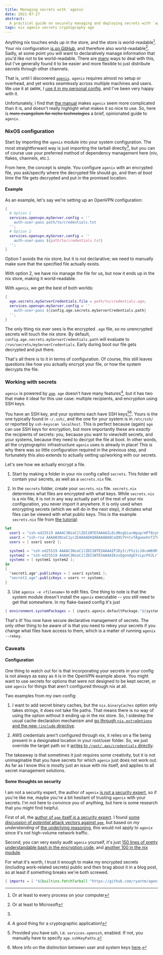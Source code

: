 ```yaml
---
title: Managing secrets with `agenix`
date: 2021-07-27
abstract:
  A practical guide on securely managing and deploying secrets with `agenix`
tags: nix agenix secrets cryptography age
---
```


Anything nix touches ends up in the store, and the store is world-readable[^store].
Your nix configuration [is on GitHub](https://github.com/jonascarpay/nix), and therefore also world-readable[^ms].
Sadly, at some point you will want to declaratively manage information that you'd like _not_ to be world-readable.
There are [many](https://nixos.wiki/wiki/Comparison_of_secret_managing_schemes) ways to deal with this, but I've generally found it to be easier and more flexible to just distribute secrets through other channels.

That is, until I discovered [`agenix`](https://github.com/ryantm/agenix).
`agenix` requires almost no setup or overhead, and yet works seamlessly across multiple machines and users.
We use it at `$WORK`, I [use it in my personal config](https://github.com/jonascarpay/nix/tree/master/secrets), and I've been very happy with it.

Unfortunately, I find that [the manual](https://github.com/ryantm/agenix#readme) makes `agenix` seem more complicated than it is, and doesn't really highlight what makes it so nice to use.
So, here is ~~more evangelism for niche technologies~~ a brief, opinionated guide to `agenix`.

### NixOS configuration

Start by importing the `agenix` module into your system configuration.
The most straightforward way is just importing the tarball directly[^tarball], but you can of course use your preferred method of dependency management here (niv, flakes, channels, etc.).

From here, the concept is simple.
You configure `agenix` with an encrypted file, you ask/specify where the decrypted file should go, and then _at boot time_ the file gets decrypted and put in the promised location.

#### Example

As an example, let's say we're setting up an OpenVPN configuration:
```nix
{
  # Option 1
  services.openvpn.myServer.config = ''
    auth-user-pass path/to/credentials.txt
  '';
  # Option 2
  services.openvpn.myServer.config = ''
    auth-user-pass ${path/to/credentials.txt}
  '';
}
```
Option 1 avoids the nix store, but it is not declarative; we need to manually make sure that the specified file actually exists.

With option 2, we have nix manage the file for us, but now it ends up in the nix store, making it world-readable.

With `agenix`, we get the best of both worlds:
```nix
{
  age.secrets.myServerCredentials.file = path/to/credentials.age;
  services.openvpn.myServer.config = ''
    auth-user-pass ${config.age.secrets.myServerCredentials.path}
  '';
}
```
The only thing nix ever sees is the encrypted `.age` file, so no unencrypted secrets will touch the nix store.
By default, `config.age.secrets.myServerCredentials.path` will evaluate to `/run/secrets/myServerCredentials`.
Early during boot our file gets decrypted and put there.

That's all there is to it in terms of configuration.
Of course, this still leaves questions like how you actually encrypt your file, or how the system decrypts the file.

### Working with secrets

`agenix` is powered by [`age`](https://github.com/FiloSottile/age).
`age` doesn't have many features[^good], but it has two that make it ideal for this use case: multiple recipients, and encryption using SSH keys.

You have an SSH key, and your systems each have SSH keys[^sshd][^info].
Yours is the one typically found in `~/.ssh/`, and the one for your system is in `/etc/ssh/` or reported by `ssh-keyscan localhost`.
This is perfect because (again) `age` can use SSH keys for encryption, but more importantly these are _exactly_ the recipients of secrets: you, because you want to view/edit secrets, and your systems, because they need to decrypt the file at boot.
In other words, all the cryptographic infrastructure `agenix` uses is already in place!
This is why there was so little configuration required in the previous step, and fortunately this also extends to actually setting up/working with our secrets.

Let's see how we actually encrypt a file.

1. Start by making a folder in your nix config called `secrets`.
This folder will contain your secrets, as well as a `secrets.nix` file.

2. In the `secrets` folder, create your `secrets.nix` file.
`secrets.nix` determines what files are encrypted with what keys.
While `secrets.nix` is a nix file, it is not in any way actually part of the rest of your nix configuration, you never import it anywhere.
It is only used when encrypting secrets (which we will do in the next step), it dictates what files can be viewed with what public keys.
This is the example `secrets.nix` file from [the tutorial](https://github.com/ryantm/agenix#tutorial):
```nix
let
  user1 = "ssh-ed25519 AAAAC3NzaC1lZDI1NTE5AAAAIL0idNvgGiucWgup/mP78zyC23uFjYq0evcWdjGQUaBH";
  user2 = "ssh-rsa AAAAB3NzaC1yc2EAAAADAQABAAABAQCoQ9S7V+CufAgwoehnf2TqsJ9LTsu8pUA3FgpS2mdVwcMcTs++8P5sQcXHLtDmNLpWN4k7NQgxaY1oXy5e25x/4VhXaJXWEt3luSw+Phv/PB2+aGLvqCUirsLTAD2r7ieMhd/pcVf/HlhNUQgnO1mupdbDyqZoGD/uCcJiYav8i/V7nJWJouHA8yq31XS2yqXp9m3VC7UZZHzUsVJA9Us5YqF0hKYeaGruIHR2bwoDF9ZFMss5t6/pzxMljU/ccYwvvRDdI7WX4o4+zLuZ6RWvsU6LGbbb0pQdB72tlV41fSefwFsk4JRdKbyV3Xjf25pV4IXOTcqhy+4JTB/jXxrF";
  users = [ user1 user2 ];

  system1 = "ssh-ed25519 AAAAC3NzaC1lZDI1NTE5AAAAIPJDyIr/FSz1cJdcoW69R+NrWzwGK/+3gJpqD1t8L2zE";
  system2 = "ssh-ed25519 AAAAC3NzaC1lZDI1NTE5AAAAIKzxQgondgEYcLpcPdJLrTdNgZ2gznOHCAxMdaceTUT1";
  systems = [ system1 system2 ];
in
{
  "secret1.age".publicKeys = [ user1 system1 ];
  "secret2.age".publicKeys = users ++ systems;
}
```

3. Use `agenix -e <filename>` to edit files.
One thing to note is that the system module doesn't install the `agenix` executable -- you still need to get that somewhere.
In my flake-based config it's just
```nix
{ environment.systemPackages = [ inputs.agenix.defaultPackage."${system}" ]; }
```

That's it!
You now have secure declarative management of secrets.
The only other thing to be aware of is that you need to rekey your secrets if you change what files have access to them, which is a matter of running `agenix --rekey`.

### Caveats

#### Configuration

One thing to watch out for is that incorporating your secrets in your config is not always as easy as it is in the OpenVPN example above.
You might want to use secrets for options that were not designed to be kept secret, or use `agenix` for things that aren't configured through nix at all.

Two examples from my own config:

1. I want to add secret binary caches, but the `nix.binaryCaches` option only takes strings, it does not take file paths.
That means there is no way of using the option without it ending up in the nix store.
So, I sidestep the usual cache declaration mechanism and [go through `nix.extraOptions` and the new `!include` directive](https://github.com/jonascarpay/nix/blob/0d6fde33df85fe1b97a0fda79299ff4096c38f3d/system/xc-cache.nix#L4).

2. AWS credentials aren't configured through nix, it relies on a file being present in a designated location in your root/user folder.
So, we just override the target path so it [writes to `/root/.aws/credentials` directly](https://github.com/jonascarpay/nix/blob/0d6fde33df85fe1b97a0fda79299ff4096c38f3d/system/xc-cache.nix#L8).

The takeaway is that sometimes it just requires some creativity, but it is not unimaginable that you have secrets for which `agenix` just does not work out.
As far as I know this is mostly just an issue with nix itself, and applies to all secret management solutions.

#### Some thoughts on security

I am not a security expert, the author of `agenix` [is not a security expert](https://github.com/ryantm/agenix#threat-modelwarnings), so if you're like me, maybe you're a bit hesitant of trusting `agenix` with your secrets.
I'm not here to convince you of anything, but here is some research that you might find helpful.

First of all, the [author of `age` itself _is_ a security expert](https://github.com/FiloSottile).
I found [some discussion of _potential_ attack vectors against `age`](https://neilmadden.blog/2019/12/30/a-few-comments-on-age/), but based on _my understanding_ of [the underlying reasoning](https://moxie.org/2011/12/13/the-cryptographic-doom-principle.html), this would not apply to `agenix` since it's not high-volume network traffic.

Second, you can very easily audit `agenix` yourself, it's just [150 lines of pretty understandable bash in the encryption code](https://github.com/ryantm/agenix/blob/master/pkgs/agenix.nix), and [another 100 in the nix module](https://github.com/ryantm/agenix/blob/master/modules/age.nix).

For what it's worth, I trust it enough to make my encrypted secrets (including work-related secrets) public and then brag about it in a blog post, so at least if something breaks we're both screwed.

[^store]: Or at least to every process on your computer
[^ms]: Or at least to Microsoft
[^tarball]: 
```nix
{ imports = [ "${builtins.fetchTarball "https://github.com/ryantm/agenix/archive/master.tar.gz"}/modules/age" ]; }
```
[^good]: A good thing for a cryptographic application!
[^sshd]: Provided you have ssh, i.e. `services.openssh`, enabled. If not, you manually have to specify `age.sshKeyPaths`.
[^info]: More info on the distinction between user and system keys [here](https://unix.stackexchange.com/questions/439467/what-is-the-difference-between-etc-ssh-and-ssh).
